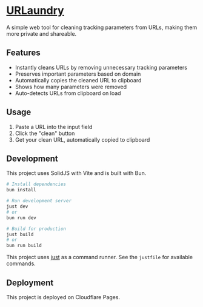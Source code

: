 # [URLaundry](https://urlaundry.dmeh.net) 

A simple web tool for cleaning tracking parameters from URLs, making them more private and shareable.

## Features

- Instantly cleans URLs by removing unnecessary tracking parameters
- Preserves important parameters based on domain
- Automatically copies the cleaned URL to clipboard
- Shows how many parameters were removed
- Auto-detects URLs from clipboard on load

## Usage

1. Paste a URL into the input field
2. Click the "clean" button
3. Get your clean URL, automatically copied to clipboard

## Development

This project uses SolidJS with Vite and is built with Bun.

```bash
# Install dependencies
bun install

# Run development server
just dev
# or
bun run dev

# Build for production
just build
# or
bun run build
```

This project uses [just](https://github.com/casey/just) as a command runner. See the `justfile` for available commands.

## Deployment

This project is deployed on Cloudflare Pages.
